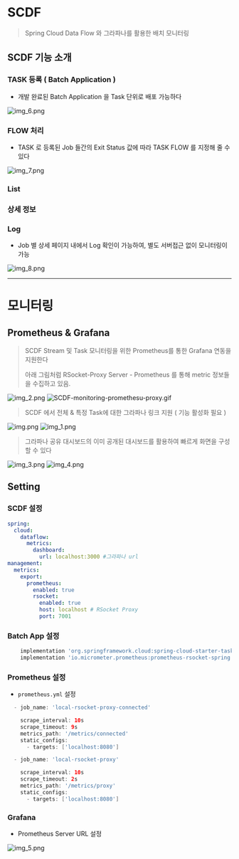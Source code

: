 # SCDF

> Spring Cloud Data Flow 와 그라파나를 활용한 배치 모니터링

## SCDF 기능 소개

### TASK 등록 ( Batch Application )

 - 개발 완료된 Batch Application 을 Task 단위로 배포 가능하다

![img_6.png](img_6.png)


### FLOW 처리

 - TASK 로 등록된 Job 들간의 Exit Status 값에 따라 TASK FLOW 를 지정해 줄 수 있다

![img_7.png](img_7.png)


### List


### 상세 정보


### Log

 - Job 별 상세 페이지 내에서 Log 확인이 가능하여, 별도 서버접근 없이 모니터링이 가능

![img_8.png](img_8.png)


---

# 모니터링

## Prometheus & Grafana

> SCDF Stream 및 Task 모니터링을 위한 Prometheus를 통한 Grafana 연동을 지원한다<p>
> 아래 그림처럼 RSocket-Proxy Server - Prometheus 를 통해 metric 정보들을 수집하고 있음.

![img_2.png](img_2.png)
![SCDF-monitoring-promethesu-proxy.gif](SCDF-monitoring-promethesu-proxy.gif)

> SCDF 에서 전체 & 특정 Task에 대한 그라파나 링크 지원 ( 기능 활성화 필요 )

![img.png](img.png)
![img_1.png](img_1.png)


> 그라파나 공유 대시보드의 이미 공개된 대시보드를 활용하여 빠르게 화면을 구성할 수 있다

![img_3.png](img_3.png)
![img_4.png](img_4.png)


## Setting

### SCDF 설정

```yaml
spring:
  cloud:
    dataflow:
      metrics:
        dashboard:
          url: localhost:3000 #그라파나 url
management:
  metrics:
    export:
      prometheus:
        enabled: true
        rsocket:
          enabled: true
          host: localhost # RSocket Proxy
          port: 7001
```

### Batch App 설정

```groovy
    implementation 'org.springframework.cloud:spring-cloud-starter-task:3.0.4'
    implementation 'io.micrometer.prometheus:prometheus-rsocket-spring:1.5.0'
```
### Prometheus 설정

 - `prometheus.yml` 설정
```groovy
  - job_name: 'local-rsocket-proxy-connected'

    scrape_interval: 10s
    scrape_timeout: 9s
    metrics_path: '/metrics/connected'
    static_configs:
      - targets: ['localhost:8080']

  - job_name: 'local-rsocket-proxy'

    scrape_interval: 10s
    scrape_timeout: 2s
    metrics_path: '/metrics/proxy'
    static_configs:
      - targets: ['localhost:8080']
```

### Grafana

 - Prometheus Server URL 설정

![img_5.png](img_5.png)